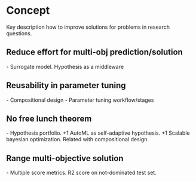 Concept
=======

Key description how to improve solutions for problems in research
questions.

Reduce effort for multi-obj prediction/solution
-----------------------------------------------

\- Surrogate model. Hypothesis as a middleware

Reusability in parameter tuning
-------------------------------

\- Compositional design - Parameter tuning workflow/stages

No free lunch theorem
---------------------

\- Hypothesis portfolio. +1 AutoML as self-adaptive hypothesis. +1
Scalable bayesian optimization. Related with compositional design.

Range multi-objective solution
------------------------------

\- Multiple score metrics. R2 score on not-dominated test set.

